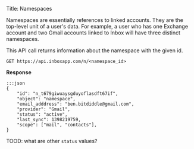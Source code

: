 Title: Namespaces

Namespaces are essentially references to linked accounts. They are the top-level unit of a user's data. For example, a user who has one Exchange account and two Gmail accounts linked to Inbox will have three distinct namespaces.

This API call returns information about the namespace with the given id.


    GET https://api.inboxapp.com/n/<namespace_id>


**Response**

```
:::json
{
	"id": "n_t679giwuaysgduyoflasdft67if",
	"object": "namespace",
	"email_adddress": "ben.bitdiddle@gmail.com",
	"provider": "Gmail",
	"status": "active",
	"last_sync": 1398219759,
	"scope": ["mail", "contacts"],
}
```

TOOD: what are other `status` values?
